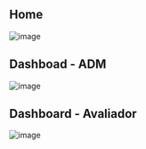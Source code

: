 
## Home
![image](https://github.com/danielsouzza/fieg/assets/100795273/12ee952d-05d8-4bda-9f3f-b863c50cee08)
## Dashboad - ADM
![image](https://github.com/danielsouzza/fieg/assets/100795273/7defeb14-362e-4b28-b715-3193e6eff534)
## Dashboard - Avaliador
![image](https://github.com/danielsouzza/fieg/assets/100795273/ecc83ddf-c755-4da1-b9b5-7a1a1de9f899)



